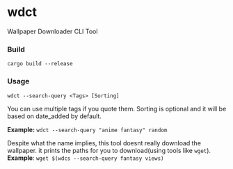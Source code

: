 # wdct
Wallpaper Downloader CLI Tool

### Build
```cargo build --release```

### Usage
```wdct --search-query <Tags> [Sorting]```

You can use multiple tags if you quote them. Sorting is optional and it will be based on date_added by default.

**Example:** ```wdct --search-query "anime fantasy" random```

Despite what the name implies, this tool doesnt really download the wallpaper. it prints the paths for you to download(using tools like ```wget```).
**Example**: ```wget $(wdcs --search-query fantasy views)```
